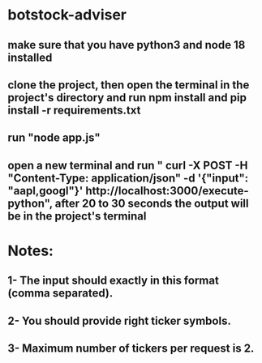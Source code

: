 # botstock-adviser

## make sure that you have python3 and node 18 installed
## clone the project, then open the terminal in the project's directory and run npm install and pip install -r requirements.txt
## run "node app.js"
## open a new terminal and run  " curl -X POST -H "Content-Type: application/json" -d '{"input": "aapl,googl"}' http://localhost:3000/execute-python", after 20 to 30 seconds the output will be in the project's terminal

# Notes: 
## 1- The input should exactly in this format (comma separated).
## 2- You should provide right ticker symbols.
## 3- Maximum number of tickers per request is 2.


